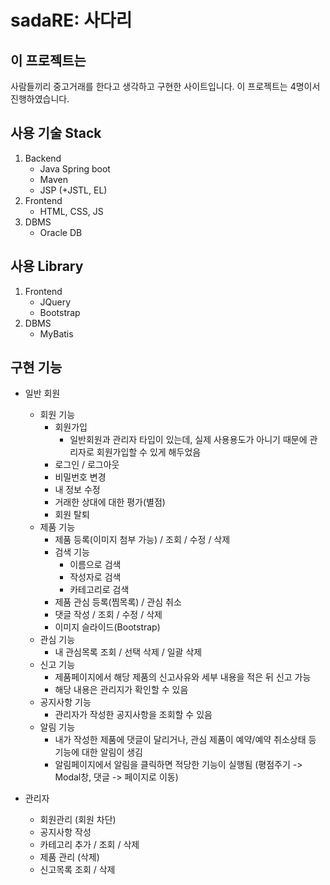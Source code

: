 # sadaRE: 사다리

## 이 프로젝트는

사람들끼리 중고거래를 한다고 생각하고 구현한 사이트입니다.
이 프로젝트는 4명이서 진행하였습니다.

## 사용 기술 Stack

1. Backend
    - Java Spring boot
    - Maven
    - JSP (+JSTL, EL)
2. Frontend
    - HTML, CSS, JS
3. DBMS
    - Oracle DB

## 사용 Library

1. Frontend
    - JQuery
    - Bootstrap
2. DBMS
    - MyBatis

## 구현 기능

-   일반 회원

    -   회원 기능
        -   회원가입
            -   일반회원과 관리자 타입이 있는데, 실제 사용용도가 아니기 때문에 관리자로 회원가입할 수 있게 해두었음
        -   로그인 / 로그아웃
        -   비밀번호 변경
        -   내 정보 수정
        -   거래한 상대에 대한 평가(별점)
        -   회원 탈퇴
    -   제품 기능
        -   제품 등록(이미지 첨부 가능) / 조회 / 수정 / 삭제
        -   검색 기능
            -   이름으로 검색
            -   작성자로 검색
            -   카테고리로 검색
        -   제품 관심 등록(찜목록) / 관심 취소
        -   댓글 작성 / 조회 / 수정 / 삭제
        -   이미지 슬라이드(Bootstrap)
    -   관심 기능
        -   내 관심목록 조회 / 선택 삭제 / 일괄 삭제
    -   신고 기능
        -   제품페이지에서 해당 제품의 신고사유와 세부 내용을 적은 뒤 신고 가능
        -   해당 내용은 관리지가 확인할 수 있음
    -   공지사항 기능
        -   관리자가 작성한 공지사항을 조회할 수 있음
    -   알림 기능
        -   내가 작성한 제품에 댓글이 달리거나, 관심 제품이 예약/예약 취소상태 등 기능에 대한 알림이 생김
        -   알림페이지에서 알림을 클릭하면 적당한 기능이 실행됨 (평점주기 -> Modal창, 댓글 -> 페이지로 이동)

-   관리자
    -   회원관리 (회원 차단)
    -   공지사항 작성
    -   카테고리 추가 / 조회 / 삭제
    -   제품 관리 (삭제)
    -   신고목록 조회 / 삭제
